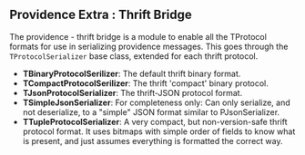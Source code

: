 ## Providence Extra : Thrift Bridge

The providence - thrift bridge is a module to enable all the TProtocol
formats for use in serializing providence messages. This goes through the
`TProtocolSerializer` base class, extended for each thrift protocol.

* **TBinaryProtocolSerilizer**: The default thrift binary format.
* **TCompactProtocolSerilizer**: The thrift 'compact' binary protocol.
* **TJsonProtocolSerializer**: The thrift-JSON protocol format.
* **TSimpleJsonSerializer**: For completeness only: Can only serialize,
  and not deserialize, to a "simple" JSON format similar to PJsonSerializer.
* **TTupleProtocolSerializer**: A very compact, but non-version-safe
  thrift protocol format. It uses bitmaps with simple order of fields to
  know what is present, and just assumes everything is formatted the
  correct way.
